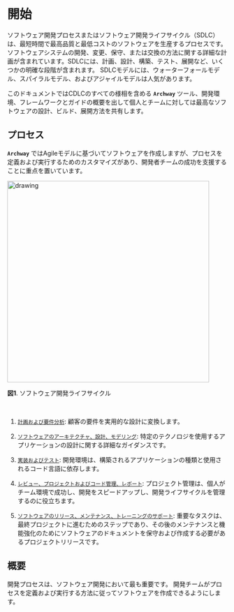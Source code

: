 # 開始

ソフトウェア開発プロセスまたはソフトウェア開発ライフサイクル（SDLC）は、最短時間で最高品質と最低コストのソフトウェアを生産するプロセスです。 ソフトウェアシステムの開発、変更、保守、または交換の方法に関する詳細な計画が含まれています。SDLCには、計画、設計、構築、テスト、展開など、いくつかの明確な段階が含まれます。 SDLCモデルには、ウォーターフォールモデル、スパイラルモデル、およびアジャイルモデルは人気があります。

<!-- Software Engineering processes are composed of many activities, notably the following: -->

このドキュメントではCDLCのすべての様相を含める **`Archway`** ツール、開発環境、フレームワークとガイドの概要を出して個人とチームに対しては最高なソフトウェアの設計、ビルド、展開方法を共有します。

<!-- ## Index -->

<!-- 1. [Requirement analyzing](requirement-analysis.md)
2. [Architecture design](#feedback)
3. [Code, testing](#documentation-issues)
4. [](#contributing)
5. [Publishing](#publishing) -->

## プロセス

**`Archway`** ではAgileモデルに基づいてソフトウェアを作成しますが、プロセスを定義および実行するためのカスタマイズがあり、開発者チームの成功を支援することに重点を置いています。
<br />

<img src="~@assets/image/development_processes.png" alt="drawing" width="462" height=""/><br />

**図1**. ソフトウェア開発ライフサイクル

<br />

  <!-- :small_orange_diamond: ***Requirements analysis***: The most important part of software development, requirement analysis is usually done by the most skilled and experienced software engineers. After have requirements from customers, the goal document is created for other members can understand.

  :small_orange_diamond: ***Design***: Write UML diagrams for application based on the goal document has created.

  :small_orange_diamond: ***Implement***: The software engineers start writing the function according to the design.

  :small_orange_diamond: ***Testing***: This step includes unit test, code analysis, integration test, system test, … to make sure that the product does not have any problems, can run and response to all the customer requirements.

  :small_orange_diamond: ***Deployment***: CI/CD, deploy product and release to customer. -->

1. [`計画および要件分析`](requirement-analysis.md): 顧客の要件を実用的な設計に変換します。

2. [`ソフトウェアのアーキテクチャ、設計、モデリング`](design.md): 特定のテクノロジを使用するアプリケーションの設計に関する詳細なガイダンスです。

3. [`実装およびテスト`](implementation.md): 開発環境は、構築されるアプリケーションの種類と使用されるコード言語に依存します。

4. [`レビュー、プロジェクトおよびコード管理、レポート`](manageproject.md): プロジェクト管理は、個人がチーム環境で成功し、開発をスピードアップし、開発ライフサイクルを管理するのに役立ちます。

5. [`ソフトウェアのリリース、メンテナンス、トレーニングのサポート`](release.md): 重要なタスクは、最終プロジェクトに進むためのステップであり、その後のメンテナンスと機能強化のためにソフトウェアのドキュメントを保守および作成する必要があるプロジェクトリリースです。

## 概要

開発プロセスは、ソフトウェア開発において最も重要です。 開発チームがプロセスを定義および実行する方法に従ってソフトウェアを作成できるようにします。
